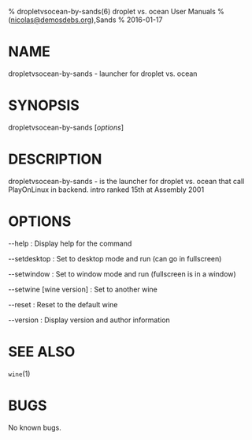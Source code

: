% dropletvsocean-by-sands(6) droplet vs. ocean User Manuals
%  (nicolas@demosdebs.org),Sands
% 2016-01-17

# NAME
dropletvsocean-by-sands - launcher for droplet vs. ocean

# SYNOPSIS
dropletvsocean-by-sands [*options*]

# DESCRIPTION
dropletvsocean-by-sands - is the launcher for droplet vs. ocean that call PlayOnLinux in backend.
intro ranked 15th at Assembly 2001

# OPTIONS
\--help
:   Display help for the command

\--setdesktop
:   Set to desktop mode and run (can go in fullscreen)

\--setwindow
:   Set to window mode and run (fullscreen is in a window)

\--setwine [wine version]
:   Set to another wine

\--reset
:   Reset to the default wine

\--version
:   Display version and author information

# SEE ALSO
`wine`(1)

# BUGS
No known bugs.
